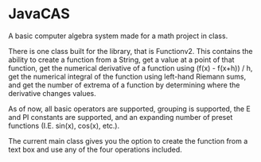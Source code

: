 # JavaCAS
A basic computer algebra system made for a math project in class.

There is one class built for the library, that is Functionv2. This contains the ability to create a function from a String,
get a value at a point of that function, get the numerical derivative of a function using (f(x) - f(x+h)) / h,
get the numerical integral of the function using left-hand Riemann sums,
and get the number of extrema of a function by determining where the derivative changes values.

As of now, all basic operators are supported, grouping is supported, the E and PI constants are supported, and an expanding
number of preset functions (I.E. sin(x), cos(x), etc.).

The current main class gives you the option to create the function from a text box and use any of the four operations included. 
